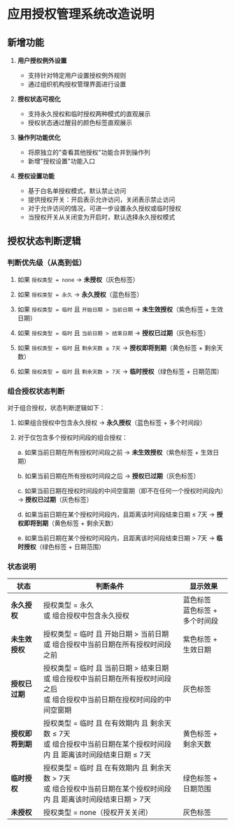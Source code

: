 # 应用授权管理系统改造说明

## 新增功能

1. **用户授权例外设置**
   - 支持针对特定用户设置授权例外规则
   - 通过组织机构授权管理界面进行设置

2. **授权状态可视化**
   - 支持永久授权和临时授权两种模式的直观展示
   - 授权状态通过醒目的颜色标签直观展示

3. **操作列功能优化**
   - 将原独立的"查看其他授权"功能合并到操作列
   - 新增"授权设置"功能入口

4. **授权设置功能**
   - 基于白名单授权模式，默认禁止访问
   - 提供授权开关：开启表示允许访问，关闭表示禁止访问
   - 对于允许访问的情况，可进一步设置永久授权或临时授权
   - 当授权开关从关闭变为开启时，默认选择永久授权模式

## 授权状态判断逻辑

### 判断优先级（从高到低）

1. 如果 `授权类型 = none`
   → **未授权**（灰色标签）

2. 如果 `授权类型 = 永久`
   → **永久授权**（蓝色标签）

3. 如果 `授权类型 = 临时` 且 `开始日期 > 当前日期`
   → **未生效授权**（紫色标签 + 生效日期）

4. 如果 `授权类型 = 临时` 且 `当前日期 > 结束日期`
   → **授权已过期**（灰色标签）

5. 如果 `授权类型 = 临时` 且 `剩余天数 ≤ 7天`
   → **授权即将到期**（黄色标签 + 剩余天数）

6. 如果 `授权类型 = 临时` 且 `剩余天数 > 7天`
   → **临时授权**（绿色标签 + 日期范围）

### 组合授权状态判断

对于组合授权，状态判断逻辑如下：

1. 如果组合授权中包含永久授权
   → **永久授权**（蓝色标签 + 多个时间段）

2. 对于仅包含多个授权时间段的组合授权：

   a. 如果当前日期在所有授权时间段之前
      → **未生效授权**（紫色标签 + 生效日期）

   b. 如果当前日期在所有授权时间段之后
      → **授权已过期**（灰色标签）

   c. 如果当前日期在授权时间段的中间空窗期（即不在任何一个授权时间段内）
      → **授权已过期**（灰色标签）

   d. 如果当前日期在某个授权时间段内，且距离该时间段结束日期 ≤ 7天
      → **授权即将到期**（黄色标签 + 剩余天数）

   e. 如果当前日期在某个授权时间段内，且距离该时间段结束日期 > 7天
      → **临时授权**（绿色标签 + 日期范围）

### 状态说明

| 状态 | 判断条件 | 显示效果 |
|------|---------|----------|
| **永久授权** | 授权类型 = 永久<br>或 组合授权中包含永久授权 | 蓝色标签<br>蓝色标签 + 多个时间段 |
| **未生效授权** | 授权类型 = 临时 且 开始日期 > 当前日期<br>或 组合授权中当前日期在所有授权时间段之前 | 紫色标签 + 生效日期 |
| **授权已过期** | 授权类型 = 临时 且 当前日期 > 结束日期<br>或 组合授权中当前日期在所有授权时间段之后<br>或 组合授权中当前日期在授权时间段的中间空窗期 | 灰色标签 |
| **授权即将到期** | 授权类型 = 临时 且 在有效期内 且 剩余天数 ≤ 7天<br>或 组合授权中当前日期在某个授权时间段内 且 距离该时间段结束日期 ≤ 7天 | 黄色标签 + 剩余天数 |
| **临时授权** | 授权类型 = 临时 且 在有效期内 且 剩余天数 > 7天<br>或 组合授权中当前日期在某个授权时间段内 且 距离该时间段结束日期 > 7天 | 绿色标签 + 日期范围 |
| **未授权** | 授权类型 = none（授权开关关闭） | 灰色标签 |